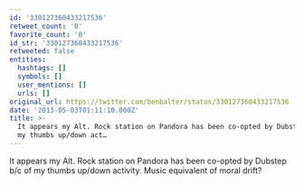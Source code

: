 ```yaml
---
id: '330127360433217536'
retweet_count: '0'
favorite_count: '0'
id_str: '330127360433217536'
retweeted: false
entities:
  hashtags: []
  symbols: []
  user_mentions: []
  urls: []
original_url: https://twitter.com/benbalter/status/330127360433217536
date: '2013-05-03T01:11:10.000Z'
title: >-
  It appears my Alt. Rock station on Pandora has been co-opted by Dubstep b/c of
  my thumbs up/down act…
---
```


It appears my Alt. Rock station on Pandora has been co-opted by Dubstep b/c of my thumbs up/down activity. Music equivalent of moral drift?